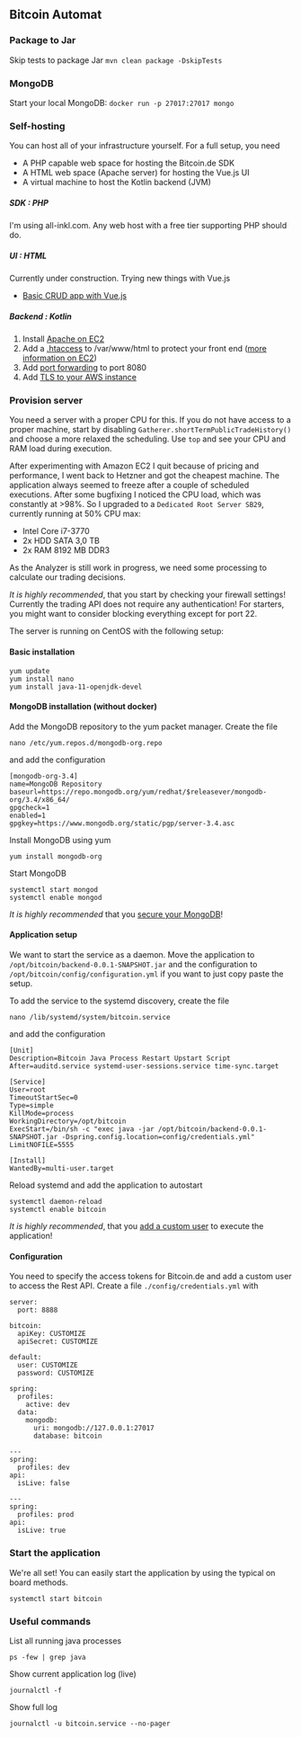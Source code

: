 ## Bitcoin Automat

### Package to Jar
Skip tests to package Jar
`mvn clean package -DskipTests`

### MongoDB
Start your local MongoDB: 
`docker run -p 27017:27017 mongo`

### Self-hosting
You can host all of your infrastructure yourself. For a full setup, you need
* A PHP capable web space for hosting the Bitcoin.de SDK
* A HTML web space (Apache server) for hosting the Vue.js UI
* A virtual machine to host the Kotlin backend (JVM)

##### SDK : PHP
I'm using all-inkl.com. Any web host with a free tier supporting PHP should do.

##### UI : HTML
Currently under construction. Trying new things with Vue.js

* [Basic CRUD app with Vue.js](https://codesource.io/create-a-crud-application-using-vue-node-and-mongodb/)

##### Backend : Kotlin
1. Install [Apache on EC2](https://docs.aws.amazon.com/AWSEC2/latest/UserGuide/ec2-lamp-amazon-linux-2.html)
1. Add a [.htaccess](https://davidwalsh.name/password-protect-directory-using-htaccess) to /var/www/html to protect your front end ([more information on EC2](https://stackoverflow.com/a/25634496/6500730))
1. Add [port forwarding](https://stackoverflow.com/questions/17161345/how-to-open-a-web-server-port-on-ec2-instance) to port 8080
1. Add [TLS to your AWS instance](https://docs.aws.amazon.com/AWSEC2/latest/UserGuide/SSL-on-amazon-linux-2.html)

### Provision server
You need a server with a proper CPU for this. If you do not have access to a proper machine,
start by disabling `Gatherer.shortTermPublicTradeHistory()` and choose a more relaxed the scheduling.
Use `top` and see your CPU and RAM load during execution.

After experimenting with Amazon EC2 I quit because of pricing and performance, I went back to Hetzner
and got the cheapest machine. The application always seemed to freeze after a couple of scheduled 
executions. After some bugfixing I noticed the CPU load, which was constantly at >98%. So I upgraded 
to a `Dedicated Root Server SB29`, currently running at 50% CPU max:
* Intel Core i7-3770
* 2x HDD SATA 3,0 TB
* 2x RAM 8192 MB DDR3 

As the Analyzer is still work in progress, we need some processing to calculate our trading decisions.

_It is highly recommended_, that you start by checking your firewall settings! Currently the trading API does not require any authentication!
For starters, you might want to consider blocking everything except for port 22.

The server is running on CentOS with the following setup:


#### Basic installation
```
yum update
yum install nano
yum install java-11-openjdk-devel
```

#### MongoDB installation (without docker)
Add the MongoDB repository to the yum packet manager. Create the file
```
nano /etc/yum.repos.d/mongodb-org.repo
```
and add the configuration
```
[mongodb-org-3.4]
name=MongoDB Repository
baseurl=https://repo.mongodb.org/yum/redhat/$releasever/mongodb-org/3.4/x86_64/
gpgcheck=1
enabled=1
gpgkey=https://www.mongodb.org/static/pgp/server-3.4.asc
``` 
Install MongoDB using yum
```
yum install mongodb-org
```
Start MongoDB
```
systemctl start mongod
systemctl enable mongod
```

_It is highly recommended_ that you [secure your MongoDB](https://www.cyberciti.biz/faq/how-to-secure-mongodb-nosql-production-database/)!

#### Application setup
We want to start the service as a daemon. Move the application to `/opt/bitcoin/backend-0.0.1-SNAPSHOT.jar` and the configuration to 
`/opt/bitcoin/config/configuration.yml` if you want to just copy paste the setup.

To add the service to the systemd discovery, create the file
```
nano /lib/systemd/system/bitcoin.service
```
and add the configuration
```
[Unit]
Description=Bitcoin Java Process Restart Upstart Script
After=auditd.service systemd-user-sessions.service time-sync.target
 
[Service]
User=root
TimeoutStartSec=0
Type=simple
KillMode=process
WorkingDirectory=/opt/bitcoin
ExecStart=/bin/sh -c "exec java -jar /opt/bitcoin/backend-0.0.1-SNAPSHOT.jar -Dspring.config.location=config/credentials.yml"
LimitNOFILE=5555
 
[Install]
WantedBy=multi-user.target
```
Reload systemd and add the application to autostart
```
systemctl daemon-reload
systemctl enable bitcoin
```

_It is highly recommended_, that you [add a custom user](https://www.digitalocean.com/community/tutorials/how-to-create-a-sudo-user-on-centos-quickstart) to execute the application!

#### Configuration
You need to specify the access tokens for Bitcoin.de and add a custom user
to access the Rest API.
Create a file `./config/credentials.yml` with
```
server:
  port: 8888

bitcoin:
  apiKey: CUSTOMIZE
  apiSecret: CUSTOMIZE

default:
  user: CUSTOMIZE
  password: CUSTOMIZE

spring:
  profiles:
    active: dev
  data:
    mongodb:
      uri: mongodb://127.0.0.1:27017
      database: bitcoin

---
spring:
  profiles: dev
api:
  isLive: false

---
spring:
  profiles: prod
api:
  isLive: true
```

### Start the application

We're all set! You can easily start the application by using the typical on board methods.
```
systemctl start bitcoin
```

### Useful commands
List all running java processes
```
ps -few | grep java
```
Show current application log (live)
```
journalctl -f
```
Show full log
```
journalctl -u bitcoin.service --no-pager
```














